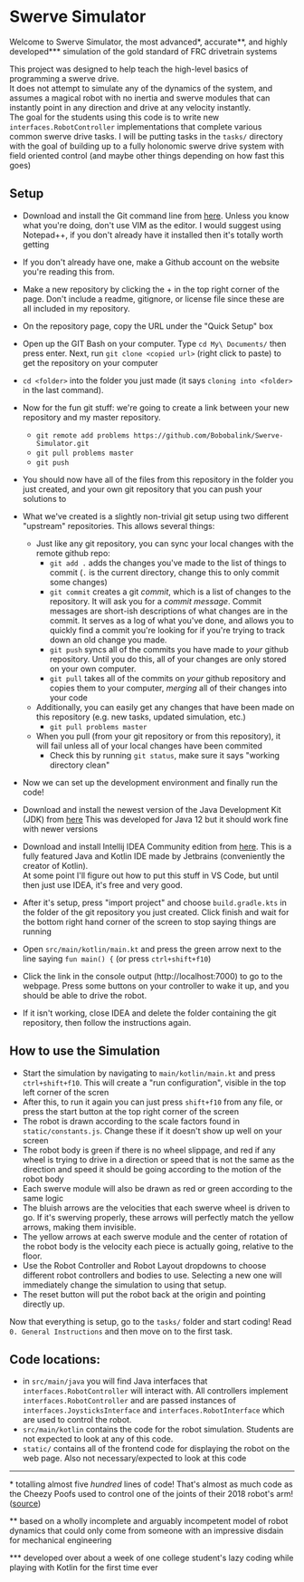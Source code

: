 Swerve Simulator
===============

Welcome to Swerve Simulator, the most advanced*, accurate**, and highly developed*** simulation of the gold standard of FRC drivetrain systems

This project was designed to help teach the high-level basics of programming a swerve drive.  
It does not attempt to simulate any of the dynamics of the system, and assumes a magical robot with no inertia and swerve modules that can instantly point in any direction and drive at any velocity instantly.  
The goal for the students using this code is to write new `interfaces.RobotController` implementations that complete various common swerve drive tasks.
I will be putting tasks in the `tasks/` directory with the goal of building up to a fully holonomic swerve drive system with field oriented control (and maybe other things depending on how fast this goes)  

Setup
-----
- Download and install the Git command line from [here](https://git-scm.com/downloads). Unless you know what you're doing, don't use VIM as the editor.
  I would suggest using Notepad++, if you don't already have it installed then it's totally worth getting
- If you don't already have one, make a Github account on the website you're reading this from. 
- Make a new repository by clicking the + in the top right corner of the page. Don't include a readme, gitignore, or license file since these are all included in my repository.
- On the repository page, copy the URL under the "Quick Setup" box
- Open up the GIT Bash on your computer. Type `cd My\ Documents/` then press enter. Next, run `git clone <copied url>` (right click to paste) to get the repository on your computer
- `cd <folder>` into the folder you just made (it says `cloning into <folder>` in the last command).
- Now for the fun git stuff: we're going to create a link between your new repository and my master repository.
  + `git remote add problems https://github.com/Bobobalink/Swerve-Simulator.git`
  + `git pull problems master`
  + `git push`
- You should now have all of the files from this repository in the folder you just created, and your own git repository that you can push your solutions to
- What we've created is a slightly non-trivial git setup using two different "upstream" repositories. This allows several things:
  + Just like any git repository, you can sync your local changes with the remote github repo:
    + `git add .` adds the changes you've made to the list of things to commit (`.` is the current directory, change this to only commit some changes)
    + `git commit` creates a git *commit*, which is a list of changes to the repository. It will ask you for a *commit message*.
      Commit messages are short-ish descriptions of what changes are in the commit. It serves as a log of what you've done,
      and allows you to quickly find a commit you're looking for if you're trying to track down an old change you made.
    + `git push` syncs all of the commits you have made to *your* github repository. Until you do this, all of your changes are only stored on your own computer.
    + `git pull` takes all of the commits on *your* github repository and copies them to your computer, *merging* all of their changes into your code
  + Additionally, you can easily get any changes that have been made on this repository (e.g. new tasks, updated simulation, etc.)
    + `git pull problems master`
  + When you pull (from your git repository or from this repository), it will fail unless all of your local changes have been commited
    + Check this by running `git status`, make sure it says "working directory clean"


- Now we can set up the development environment and finally run the code!
- Download and install the newest version of the Java Development Kit (JDK) from [here](https://www.oracle.com/technetwork/java/javase/downloads/index.html)
  This was developed for Java 12 but it should work fine with newer versions
- Download and install Intellij IDEA Community edition from [here](https://www.jetbrains.com/idea/download). This is a fully featured Java and Kotlin IDE made by Jetbrains (conveniently the creator of Kotlin).  
  At some point I'll figure out how to put this stuff in VS Code, but until then just use IDEA, it's free and very good.
- After it's setup, press "import project" and choose `build.gradle.kts` in the folder of the git repository you just created. Click finish and wait for the bottom right hand corner of the screen to stop saying things are running
- Open `src/main/kotlin/main.kt` and press the green arrow next to the line saying `fun main() {` (or press `ctrl+shift+f10`)
- Click the link in the console output (http://localhost:7000) to go to the webpage. Press some buttons on your controller to wake it up, and you should be able to drive the robot.
- If it isn't working, close IDEA and delete the folder containing the git repository, then follow the instructions again.

How to use the Simulation
-----------------
- Start the simulation by navigating to `main/kotlin/main.kt` and press `ctrl+shift+f10`. This will create a "run configuration", visible in the top left corner of the scren
- After this, to run it again you can just press `shift+f10` from any file, or press the start button at the top right corner of the screen
- The robot is drawn according to the scale factors found in `static/constants.js`. Change these if it doesn't show up well on your screen
- The robot body is green if there is no wheel slippage, and red if any wheel is trying to drive in a direction or speed
  that is not the same as the direction and speed it should be going according to the motion of the robot body
- Each swerve module will also be drawn as red or green according to the same logic
- The bluish arrows are the velocities that each swerve wheel is driven to go. If it's swerving properly, these arrows will perfectly match the yellow arrows, making them invisible.
- The yellow arrows at each swerve module and the center of rotation of the robot body is the velocity each piece is actually going, relative to the floor.
- Use the Robot Controller and Robot Layout dropdowns to choose different robot controllers and bodies to use.
  Selecting a new one will immediately change the simulation to using that setup.
- The reset button will put the robot back at the origin and pointing directly up.

Now that everything is setup, go to the `tasks/` folder and start coding! Read `0. General Instructions` and then move on to the first task. 

Code locations:
---------------
- in `src/main/java` you will find Java interfaces that `interfaces.RobotController` will interact with. All controllers implement `interfaces.RobotController` and are passed instances of `interfaces.JoysticksInterface` and `interfaces.RobotInterface` which are used to control the robot.  
- `src/main/kotlin` contains the code for the robot simulation. Students are not expected to look at any of this code.
- `static/` contains all of the frontend code for displaying the robot on the web page. Also not necessary/expected to look at this code

------------------------------------------------------------------------------------------------------------------------
\* totalling almost five *hundred* lines of code!
   That's almost as much code as the Cheezy Poofs used to control one of the joints of their 2018 robot's arm! ([source](https://github.com/Team254/FRC-2018-Public/blob/master/src/main/java/com/team254/frc2018/subsystems/Wrist.java))

** based on a wholly incomplete and arguably incompetent model of robot dynamics that could only come from someone with an impressive disdain for mechanical engineering

*** developed over about a week of one college student's lazy coding while playing with Kotlin for the first time ever
